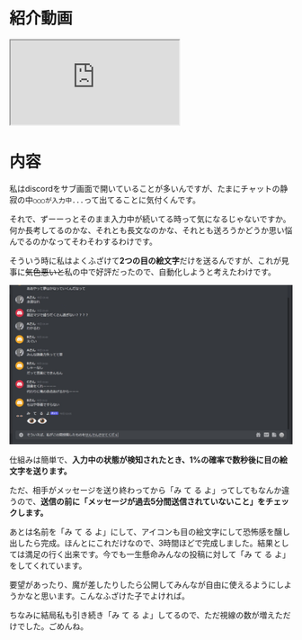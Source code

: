 # 紹介動画

<iframe  src="https://www.youtube.com/embed/Vto86ts0cQ8" title="YouTube video player" allow="accelerometer; autoplay; clipboard-write; encrypted-media; gyroscope; picture-in-picture" allowFullScreen></iframe>

# 内容

私はdiscordをサブ画面で開いていることが多いんですが、たまにチャットの静寂の中`○○○が入力中...`って出てることに気付くんです。

それで、ずーーっとそのまま入力中が続いてる時って気になるじゃないですか。何か長考してるのかな、それとも長文なのかな、それとも送ろうかどうか思い悩んでるのかなってそわそわするわけです。

そういう時に私はよくふざけて**2つの目の絵文字**だけを送るんですが、これが見事に~~気色悪いと~~私の中で好評だったので、自動化しようと考えたわけです。

![スクリーンショット](screenshot.jpg)

仕組みは簡単で、**入力中の状態が検知されたとき、1%の確率で数秒後に目の絵文字を送ります。**

ただ、相手がメッセージを送り終わってから「み て る よ」ってしてもなんか違うので、**送信の前に「メッセージが過去5分間送信されていないこと」をチェックします。**

あとは名前を「み て る よ」にして、アイコンも目の絵文字にして恐怖感を醸し出したら完成。ほんとにこれだけなので、3時間ほどで完成しました。結果としては満足の行く出来です。今でも一生懸命みんなの投稿に対して「み
て る よ」をしてくれています。

要望があったり、魔が差したりしたら公開してみんなが自由に使えるようにしようかなと思います。こんなふざけた子でよければ。

ちなみに結局私も引き続き「み て る よ」してるので、ただ視線の数が増えただけでした。ごめんね。
